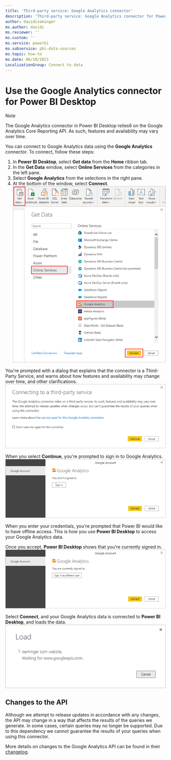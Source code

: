 ```yaml
---
title: 'Third-party service: Google Analytics connector'
description: 'Third-party service: Google Analytics connector for Power BI Desktop'
author: davidiseminger
ms.author: davidi
ms.reviewer: ''
ms.custom: ''
ms.service: powerbi
ms.subservice: pbi-data-sources
ms.topic: how-to
ms.date: 06/10/2021
LocalizationGroup: Connect to data
---
```

# Use the Google Analytics connector for Power BI Desktop
> [!NOTE]
> The Google Analytics connector in Power BI Desktop relies6 on the Google Analytics Core Reporting API. As such, features and availability may vary over time.

You can connect to Google Analytics data using the **Google Analytics** connector. To connect, follow these steps:

1. In **Power BI Desktop**, select **Get data** from the **Home** ribbon tab.
2. In the **Get Data** window, select **Online Services** from the categories in the left pane.
3. Select **Google Analytics** from the selections in the right pane.
4. At the bottom of the window, select **Connect**.  
   ![Screenshot of the Home tab, showing the Get Data ribbon with Google Analytics selected and Connect button.](media/service-google-analytics-connector/tps_googleanalytics_1.png)

You're prompted with a dialog that explains that the connector is a Third-Party Service, and warns about how features and availability may change over time, and other clarifications.  
![Screenshot of the connection dialog, showing a warning that the connector relies on a Third-Party Service.](media/service-google-analytics-connector/tps_googleanalytics_2.png)

When you select **Continue**, you're prompted to sign in to Google Analytics.  
![Screenshot of the Google Analytics prompt, showing that you need to sign in to connect.](media/service-google-analytics-connector/tps_googleanalytics_3.png)

When you enter your credentials, you're prompted that Power BI would like to have offline access. This is how you use **Power BI Desktop** to access your Google Analytics data.  

Once you accept, **Power BI Desktop** shows that you're currently signed in.  
![Screenshot of the Google Analytics prompt, showing that you are signed in.](media/service-google-analytics-connector/tps_googleanalytics_5.png)

Select **Connect**, and your Google Analytics data is connected to **Power BI Desktop**, and loads the data.  
![Screenshot of the Load dialog, showing the Google Analytics data is connected and loading.](media/service-google-analytics-connector/tps_googleanalytics_6.png)

## Changes to the API
Although we attempt to release updates in accordance with any changes, the API may change in a way that affects the results of the queries we generate. In some cases, certain queries may no longer be supported. Due to this dependency we cannot guarantee the results of your queries when using this connector.

More details on changes to the Google Analytics API can be found in their [changelog](https://developers.google.com/analytics/devguides/changelog).

